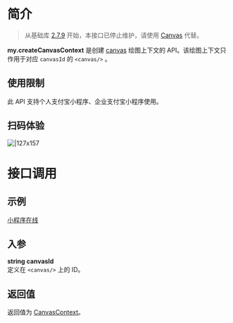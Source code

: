 
# 简介
> 从基础库 [2.7.9](https://opendocs.alipay.com/mini/framework/lib-upgrade-v2) 开始，本接口已停止维护，请使用 [Canvas](https://opendocs.alipay.com/mini/01vzqv) 代替。

**my.createCanvasContext** 是创建 [canvas](https://opendocs.alipay.com/mini/component/canvas) 绘图上下文的 API。该绘图上下文只作用于对应 `canvasId` 的 `<canvas/>` 。

## 使用限制
此 API 支持个人支付宝小程序、企业支付宝小程序使用。

## 扫码体验
![|127x157](https://gw.alipayobjects.com/os/skylark-tools/public/files/4d18af844e5f9fa0ae404619b252542a.jpeg%26originHeight%3D158%26originWidth%3D128%26size%3D20015%26status%3Ddone%26width%3D128#align=left&display=inline&height=158&margin=%5Bobject%20Object%5D&originHeight=158&originWidth=128&status=done&style=none&width=128)

# 接口调用

## 示例
[小程序在线](https://opendocs.alipay.com/examples/14e91d68-3c09-43ce-8904-0fb8f04dbd7b) 

## 入参
**string canvasId**<br />定义在 `<canvas/>` 上的 ID。

## 返回值
返回值为 [CanvasContext](https://opendocs.alipay.com/mini/api/canvascontext)。
